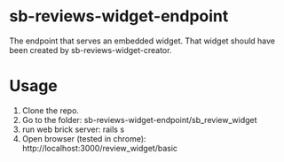 # sb-reviews-widget-endpoint
The endpoint that serves an embedded widget. That widget should have been created by sb-reviews-widget-creator.

# Usage
1) Clone the repo.
2) Go to the folder: sb-reviews-widget-endpoint/sb_review_widget
3) run web brick server: rails s
4) Open browser (tested in chrome): http://localhost:3000/review_widget/basic




